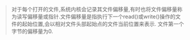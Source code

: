 > 对于每个打开的文件,系统内核会记录其文件偏移量,有时也将文件偏移量称为读写偏移量或指针.文件偏移量是指执行下一个read()或write()操作的文件的起始位置,会以相对文件头部起始点的文件当前位置来表示.
> 文件第一个字节的偏移量为0.